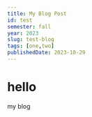```yaml
---
title: My Blog Post
id: test
semester: fall
year: 2023
slug: test-blog
tags: [one,two]
publishedDate: 2023-10-29
---
```


# hello

my blog
